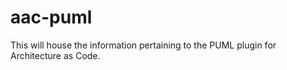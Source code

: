 # aac-puml
This will house the information pertaining to the PUML plugin for Architecture as Code. 
